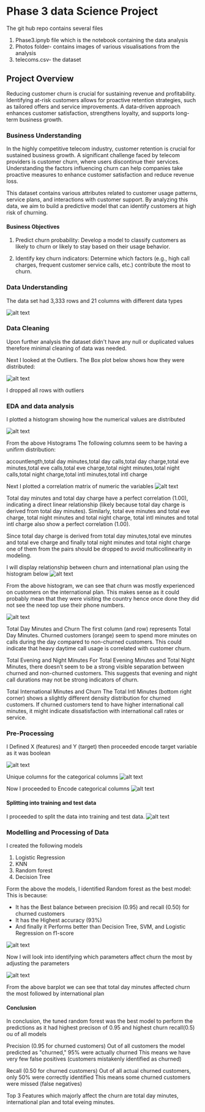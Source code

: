 # Phase 3 data Science Project

The git hub repo contains several files 
1. Phase3.ipnyb file which is the notebook containing the data analysis
2. Photos folder- contains images of various visualisations from the analysis
3. telecoms.csv- the dataset

## Project Overview 

Reducing customer churn is crucial for sustaining revenue and profitability. Identifying at-risk customers allows for proactive retention strategies, such as tailored offers and service improvements. A data-driven approach enhances customer satisfaction, strengthens loyalty, and supports long-term business growth.


### Business Understanding

In the highly competitive telecom industry, customer retention is crucial for sustained business growth. A significant challenge faced by telecom providers is customer churn, where users discontinue their services. Understanding the factors influencing churn can help companies take proactive measures to enhance customer satisfaction and reduce revenue loss.

This dataset contains various attributes related to customer usage patterns, service plans, and interactions with customer support. By analyzing this data, we aim to build a predictive model that can identify customers at high risk of churning.

#### Business Objectives
 1. Predict churn probability: Develop a model to classify customers as likely to churn or likely to stay based on their usage behavior.

 2. Identify key churn indicators: Determine which factors (e.g., high call charges, frequent customer service calls, etc.) contribute the most to churn.



### Data Understanding

The data set had 3,333 rows and 21 columns with different data types

![alt text](https://github.com/Thazes/Phase3Project/blob/main/photos/datatypes.png)


### Data Cleaning

Upon further analysis the dataset didn't have any null or duplicated values therefore minimal cleaning of data was needed.

Next I looked at the Outliers. The Box plot below shows how they were distributed:

![alt text](https://github.com/Thazes/Phase3Project/blob/main/photos/box%20plot%20showing%20outliers.png)

I dropped all rows with outliers

### EDA and data analysis
I plotted a histogram showing how the numerical values are distributed

![alt text](https://github.com/Thazes/Phase3Project/blob/main/photos/Histogram%20Numerical%20Columns.png)

From the above Histograms The following columns seem to be having a unifirm distribution:

accountlength,total day minutes,total day calls,total day charge,total eve minutes,total eve calls,total eve charge,total night minutes,total night calls,total night charge,total intl minutes,total intl charge

Next I plotted a correlation matrix of numeric the variables 
![alt text](https://github.com/Thazes/Phase3Project/blob/main/photos/correlationmatricnumeric.png)

Total day minutes and total day charge have a perfect correlation (1.00), indicating a direct linear relationship (likely because total day charge is derived from total day minutes). Similarly, total eve minutes and total eve charge, total night minutes and total night charge, total intl minutes and total intl charge also show a perfect correlation (1.00).

Since total day charge is derived from total day minutes,total eve minutes and total eve charge and finally total night minutes and total night charge one of them from the pairs should be dropped to avoid multicollinearity in modeling.

I will display relationship between churn and international plan using the histogram below
![alt text](https://github.com/Thazes/Phase3Project/blob/main/photos/histogramchurnvsinternationalplan.png)

From the above histogram, we can see that churn was mostly experienced on customers on the international plan. This makes sense as it could probably mean that they were visiting the country hence once done they did not see the need top use their phone numbers.

![alt text](https://github.com/Thazes/Phase3Project/blob/main/photos/pairplot_multiple_variables.png)

Total Day Minutes and Churn
The first column (and row) represents Total Day Minutes. Churned customers (orange) seem to spend more minutes on calls during the day compared to non-churned customers. This could indicate that heavy daytime call usage is correlated with customer churn.

Total Evening and Night Minutes
For Total Evening Minutes and Total Night Minutes, there doesn’t seem to be a strong visible separation between churned and non-churned customers. This suggests that evening and night call durations may not be strong indicators of churn.

Total International Minutes and Churn
The Total Intl Minutes (bottom right corner) shows a slightly different density distribution for churned customers. If churned customers tend to have higher international call minutes, it might indicate dissatisfaction with international call rates or service.


### Pre-Processing
I Defined  X (features) and Y (target) then proceeded encode target variable as it was boolean

![alt text](https://github.com/Thazes/Phase3Project/blob/main/photos/Separating%20XandY.png)

Unique columns for the categorical columns
![alt text](https://github.com/Thazes/Phase3Project/blob/main/photos/categorical_colum_unique.png)

Now I proceeded to Encode categorical columns
![alt text](https://github.com/Thazes/Phase3Project/blob/main/photos/Laabel%20and%20OHE%20encoding%20.png)

####  Splitting into training and test data

I proceeded to split the data into training and test data.
![alt text](https://github.com/Thazes/Phase3Project/blob/main/photos/splitting_training_test.png)

### Modelling and Processing of Data
I created the following models
1. Logistic Regression
2. KNN
3. Random forest
4. Decision Tree

Form the above the models, I identified Random forest as the best model:
This is because:

* It has the Best balance between precision (0.95) and recall (0.50) for churned customers
* It has the Highest accuracy (93%)
* And finally it Performs better than Decision Tree, SVM, and Logistic Regression on f1-score

![alt text](https://github.com/Thazes/Phase3Project/blob/main/photos/Tuned%20_random_forest_model.png)

Now I will look into identifying which parameters affect churn the most by adjusting the parameters  

![alt text](https://github.com/Thazes/Phase3Project/blob/main/photos/factors.png)

From the above barplot we can see that total day minutes affected churn the most followed by international plan

#### Conclusion

In conclusion, the tuned random forest was the best model to perform the predictions as it had highest precison of 0.95 and highest churn recall(0.5) ou of all models

Precision (0.95 for churned customers)
Out of all customers the model predicted as "churned," 95% were actually churned This means we have very few false positives (customers mistakenly identified as churned)

Recall (0.50 for churned customers)
Out of all actual churned customers, only 50% were correctly identified This means some churned customers were missed (false negatives)

Top 3 Features which majorly affect the churn are total day minutes, international plan and total eveing minutes.



